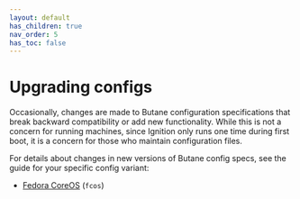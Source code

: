 ```yaml
---
layout: default
has_children: true
nav_order: 5
has_toc: false
---
```


# Upgrading configs

Occasionally, changes are made to Butane configuration specifications that break backward compatibility or add new functionality. While this is not a concern for running machines, since Ignition only runs one time during first boot, it is a concern for those who maintain configuration files.

For details about changes in new versions of Butane config specs, see the guide for your specific config variant:

- [Fedora CoreOS](upgrading-fcos.md) (`fcos`)
